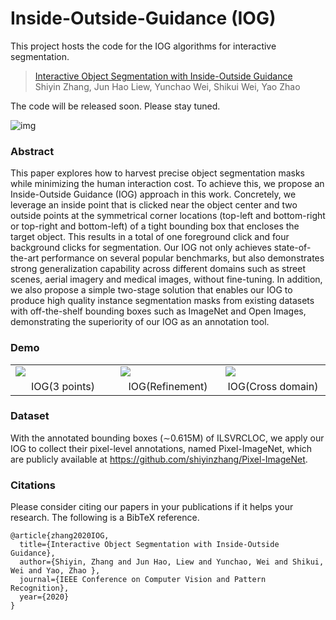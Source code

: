 # Inside-Outside-Guidance (IOG)
This project hosts the code for the IOG algorithms for interactive segmentation.
> [Interactive Object Segmentation with Inside-Outside Guidance](http://openaccess.thecvf.com/content_CVPR_2020/papers/Zhang_Interactive_Object_Segmentation_With_Inside-Outside_Guidance_CVPR_2020_paper.pdf)  
> Shiyin Zhang, Jun Hao Liew, Yunchao Wei, Shikui Wei, Yao Zhao  

The code will be released soon. Please stay tuned.

![img](https://github.com/shiyinzhang/Inside-Outside-Guidance/blob/master/ims/ims.png "img")

### Abstract
This paper explores how to harvest precise object segmentation masks while minimizing the human interaction cost. To achieve this, we propose an Inside-Outside Guidance (IOG) approach in this work. Concretely, we leverage an inside point that is clicked near the object center and two outside points at the symmetrical corner locations (top-left and bottom-right or top-right and bottom-left) of a tight bounding box that encloses the target object. This results in a total of one foreground click and four background clicks for segmentation. Our IOG not only achieves state-of-the-art performance on several popular benchmarks, but also demonstrates strong generalization capability across different domains such as street scenes, aerial imagery and medical images, without fine-tuning. In addition, we also propose a simple two-stage solution that enables our IOG to produce high quality instance segmentation masks from existing datasets with off-the-shelf bounding boxes such as ImageNet and Open Images, demonstrating the superiority of our IOG as an annotation tool.

### Demo

<table>
    <tr>
        <td width="30%">
	<img src="https://github.com/shiyinzhang/Inside-Outside-Guidance/blob/master/ims/IOG.gif"/>
        </td>   
        <td width="30%">
	<img src="https://github.com/shiyinzhang/Inside-Outside-Guidance/blob/master/ims/refinement.gif"/>
        </td>   
        <td width="30%">
	<img src="https://github.com/shiyinzhang/Inside-Outside-Guidance/blob/master/ims/cross_domain.gif"/>
        </td> 
    </tr>
    <tr>
        <td width="30%" align="center">
	IOG(3 points)
        </td>   
        <td width="30%" align="center">
	IOG(Refinement)
        </td>   
        <td width="30%" align="center">
	IOG(Cross domain)
        </td> 
    </tr>
</table>

### Dataset
With the annotated bounding boxes (∼0.615M) of ILSVRCLOC, we apply our IOG to collect their pixel-level annotations, named Pixel-ImageNet, which are publicly available at https://github.com/shiyinzhang/Pixel-ImageNet.
### Citations
Please consider citing our papers in your publications if it helps your research. The following is a BibTeX reference.

    @article{zhang2020IOG,
      title={Interactive Object Segmentation with Inside-Outside Guidance},
      author={Shiyin, Zhang and Jun Hao, Liew and Yunchao, Wei and Shikui, Wei and Yao, Zhao },
      journal={IEEE Conference on Computer Vision and Pattern Recognition},
      year={2020}
    }

